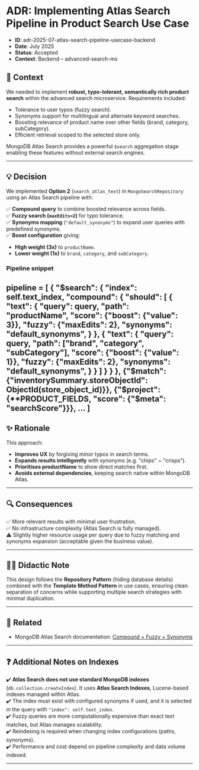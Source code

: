 # ADR: Implementing Atlas Search Pipeline in Product Search Use Case

- **ID**: adr-2025-07-atlas-search-pipeline-usecase-backend
- **Date**: July 2025
- **Status**: Accepted
- **Context**: Backend – advanced-search-ms

## 🎯 Context

We needed to implement **robust, typo-tolerant, semantically rich product search** within the advanced search microservice. Requirements included:

- Tolerance to user typos (fuzzy search).
- Synonyms support for multilingual and alternate keyword searches.
- Boosting relevance of product name over other fields (brand, category, subCategory).
- Efficient retrieval scoped to the selected store only.

MongoDB Atlas Search provides a powerful `$search` aggregation stage enabling these features without external search engines.

---

## 💡 Decision

We implemented **Option 2** (`search_atlas_text`) in `MongoSearchRepository` using an Atlas Search pipeline with:

✅ **Compound query** to combine boosted relevance across fields.  
✅ **Fuzzy search (`maxEdits=2`)** for typo tolerance.  
✅ **Synonyms mapping** (`"default_synonyms"`) to expand user queries with predefined synonyms.  
✅ **Boost configuration** giving:
- **High weight (3x)** to `productName`.
- **Lower weight (1x)** to `brand`, `category`, and `subCategory`.

### Pipeline snippet


pipeline = [
    {
        "$search": {
            "index": self.text_index,
            "compound": {
                "should": [
                    {
                        "text": {
                            "query": query,
                            "path": "productName",
                            "score": {"boost": {"value": 3}},
                            "fuzzy": {"maxEdits": 2},
                            "synonyms": "default_synonyms",
                        }
                    },
                    {
                        "text": {
                            "query": query,
                            "path": ["brand", "category", "subCategory"],
                            "score": {"boost": {"value": 1}},
                            "fuzzy": {"maxEdits": 2},
                            "synonyms": "default_synonyms",
                        }
                    }
                ]
            }
        }
    },
    {"$match": {"inventorySummary.storeObjectId": ObjectId(store_object_id)}},
    {"$project": {**PRODUCT_FIELDS, "score": {"$meta": "searchScore"}}},
    ...
]
---

## ✨ Rationale

This approach:

- **Improves UX** by forgiving minor typos in search terms.
- **Expands results intelligently** with synonyms (e.g. "chips" ~ "crisps").
- **Prioritises productName** to show direct matches first.
- **Avoids external dependencies**, keeping search native within MongoDB Atlas.

---

## 🔍 Consequences

✅ More relevant results with minimal user frustration.  
✅ No infrastructure complexity (Atlas Search is fully managed).  
⚠️ Slightly higher resource usage per query due to fuzzy matching and synonyms expansion (acceptable given the business value).

---

## 👩‍🏫 Didactic Note

This design follows the **Repository Pattern** (hiding database details) combined with the **Template Method Pattern** in use cases, ensuring clean separation of concerns while supporting multiple search strategies with minimal duplication.

---

## 🔗 Related

- MongoDB Atlas Search documentation: [Compound + Fuzzy + Synonyms](https://www.mongodb.com/docs/atlas/atlas-search/compound/)

---

## ❓ Additional Notes on Indexes

✔️ **Atlas Search does not use standard MongoDB indexes** (`db.collection.createIndex`). It uses **Atlas Search Indexes**, Lucene-based indexes managed within Atlas.  
✔️ The index must exist with configured synonyms if used, and it is selected in the query with `"index": self.text_index`.  
✔️ Fuzzy queries are more computationally expensive than exact text matches, but Atlas manages scalability.  
✔️ Reindexing is required when changing index configurations (paths, synonyms).  
✔️ Performance and cost depend on pipeline complexity and data volume indexed.

---